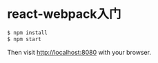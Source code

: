 # react-webpack入门

```bash
$ npm install
$ npm start
```
Then visit [http://localhost:8080](http://localhost:8080) with your browser.
